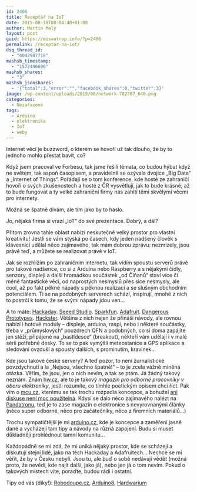 ```yaml
---
id: 2406
title: Receptář na IoT
date: 2015-08-18T08:04:40+01:00
author: Martin Malý
layout: post
guid: https://misantrop.info/?p=2406
permalink: /receptar-na-iot/
dsq_thread_id:
  - "4042947718"
mashsb_timestamp:
  - "1572446696"
mashsb_shares:
  - "3"
mashsb_jsonshares:
  - '{"total":3,"error":"","facebook_shares":0,"twitter":3}'
image: /wp-content/uploads/2015/08/network-782707_640.png
categories:
  - Nezařazené
tags:
  - Arduino
  - elektronika
  - IoT
  - weby
---
```

Internet věcí je buzzword, o kterém se hovoří už tak dlouho, že by to jednoho mohlo přestat bavit, co?

<!--more-->

Když jsem pracoval ve Forbesu, tak jsme řešili témata, co budou hýbat když ne světem, tak aspoň časopisem, a pravidelně se ozývala dvojice &#8222;Big Data&#8220; a &#8222;Internet of Things&#8220;. Pořádají se o tom konference, kde hosté ze zahraničí hovoří o svých zkušenostech a hosté z ČR vysvětlují, jak to bude krásné, až to bude fungovat a ty velké zahraniční firmy nás zahltí těmi skvělými věcmi pro internety.

Možná se špatně dívám, ale tím jako by to haslo.

Jo, nějaká firma si vrazí &#8222;IoT&#8220; do své prezentace. Dobrý, a dál?

Přitom zrovna tahle oblast nabízí neskutečně velký prostor pro vlastní kreativitu! Jestli se vám stýská po časech, kdy jeden nadšený člověk s klávesnicí udělal něco zajímavého, tak mám dobrou zprávu: nezmizely, jsou právě teď, a můžete se realizovat právě v IoT.

Jak se rozhlížím po zahraničním internetu, tak vidím spoustu serverů právě pro takové nadšence, co si z Arduina nebo Raspberry a s nějakými čidly, senzory, displeji a další hromádkou součástek &#8222;od Číňanů&#8220; staví více či méně fantastické věci, od naprostých nesmyslů přes sice nesmysly, ale cool, až po fakt pěkné nápady s pěknou realizací a se slušným obchodním potenciálem. Ti se na podobných serverech schází, inspirují, mnohé z nich to postrčí k tomu, že se svými nápady jdou ven&#8230;

A to máte: [Hackaday](https://www.hackaday.com). [Seeed Studio](https://www.seeedstudio.com). [Sparkfun](https://www.sparkfun.com). [Adafruit](https://www.adafruit.com). [Dangerous Prototypes](https://dangerousprototypes.com/). [Hackster](https://www.hackster.io/). Většina z nich nejen že přináší návody, ale rovnou nabízí i hotové moduly &#8211; displeje, arduina, raspi, nebo i některé součástky, třeba v &#8222;průmyslových&#8220; pouzdrech QFN a podobných, co si doma zapájíte jen stěží, připájené na &#8222;bastldesce&#8220; (breakout), někteří vám udělají i v malé sérii potřebné desky. To se to pak vymýšlí meteostanice a GPS aplikace a sledování ovzduší a spousty dalších, s prominutím, kravinek&#8230;

Kde jsou takové české servery? A teď pozor, to není žurnalistické povzdychnutí a la &#8222;Nejsou, všechno špatně!&#8220; &#8211; to je zcela vážně míněná otázka. Věřím, že jsou, jen o nich nevím, a tak se ptám. Já žádný takový neznám. Znám [hw.cz](https://www.hw.cz), ale to je takový _magazín pro odborné pracovníky v oboru elektroniky_, jestli rozumíte, co tímhle poetickým opisem chci říct. Pak vím o [mcu.cz](https://mcu.cz/), kterému se tak trochu rozpadla koncepce, a bohužel [ani diskuse není moc použitelná](https://misantrop.info/vzpoura-bastlicu/). Kdysi se dalo něco zajímavého nalézt na [Pandatronu](https://pandatron.cz/), teď je to zase magazín o elektronice s nevyrovnanými články (něco super odborné, něco pro začátečníky, něco z firemních materiálů&#8230;)

Trochu sympatičtější je mi [arduino.cz](https://arduino.cz/), kde je koncepce a zaměření jasně dané a vycházejí tam tipy a návody na různá zapojení. Budu si muset důkladněji prohlédnout tamní komunitu&#8230;

Každopádně se mi zdá, že mi uniká nějaký prostor, kde se scházejí a diskutují stejní lidé, jako na těch Hackaday a Adafruitech&#8230; Nechce se mi věřit, že by v Česku nebyli. Jsou tu, ale buď o sobě nedávají vědět (možná proto, že nevědí, kde najít další, jako já), nebo jen já o tom nevím. Pokud o takových místech víte, poraďte, budou rádi i ostatní.

Tipy od vás (díky!): [Robodoupe.cz](https://robodoupe.cz/), [Arduino8](https://www.arduino8.cz/), [Hardwarium](https://blog.hardwarium.cz/)